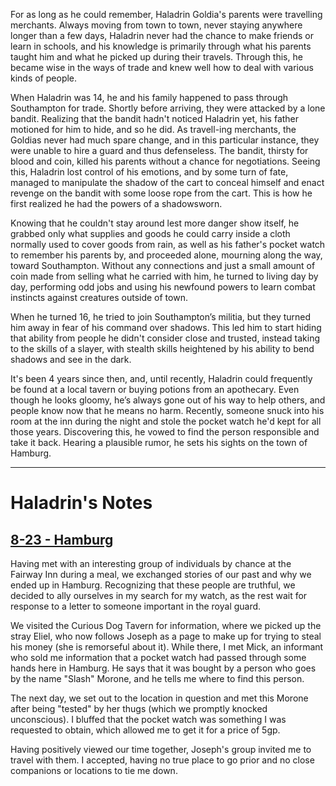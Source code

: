 For as long as he could remember, Haladrin Goldia's parents were travelling merchants. Always moving from town to town, never staying anywhere longer than a few days, Haladrin never had the chance to make friends or learn in schools, and his knowledge is primarily through what his parents taught him and what he picked up during their travels. Through this, he became wise in the ways of trade and knew well how to deal with various kinds of people.

When Haladrin was 14, he and his family happened to pass through Southampton for trade. Shortly before arriving, they were attacked by a lone bandit. Realizing that the bandit hadn't noticed Haladrin yet, his father motioned for him to hide, and so he did. As travell-ing merchants, the Goldias never had much spare change, and in this particular instance, they were unable to hire a guard and thus defenseless. The bandit, thirsty for blood and coin, killed his parents without a chance for negotiations. Seeing this, Haladrin lost control of his emotions, and by some turn of fate, managed to manipulate the shadow of the cart to conceal himself and enact revenge on the bandit with some loose rope from the cart. This is how he first realized he had the powers of a shadowsworn.

Knowing that he couldn't stay around lest more danger show itself, he grabbed only what supplies and goods he could carry inside a cloth normally used to cover goods from rain, as well as his father's pocket watch to remember his parents by, and proceeded alone, mourning along the way, toward Southampton. Without any connections and just a small amount of coin made from selling what he carried with him, he turned to living day by day, performing odd jobs and using his newfound powers to learn combat instincts against creatures outside of town.

When he turned 16, he tried to join Southampton’s militia, but they turned him away in fear of his command over shadows. This led him to start hiding that ability from people he didn't consider close and trusted, instead taking to the skills of a slayer, with stealth skills heightened by his ability to bend shadows and see in the dark.

It's been 4 years since then, and, until recently, Haladrin could frequently be found at a local tavern or buying potions from an apothecary. Even though he looks gloomy, he’s always gone out of his way to help others, and people know now that he means no harm. Recently, someone snuck into his room at the inn during the night and stole the pocket watch he'd kept for all those years. Discovering this, he vowed to find the person responsible and take it back. Hearing a plausible rumor, he sets his sights on the town of Hamburg.

---
# Haladrin's Notes
## [8-23 - Hamburg](../sessions/8-23%20-%20Hamburg)
Having met with an interesting group of individuals by chance at the Fairway Inn during a meal, we exchanged stories of our past and why we ended up in Hamburg. Recognizing that these people are truthful, we decided to ally ourselves in my search for my watch, as the rest wait for response to a letter to someone important in the royal guard.

We visited the Curious Dog Tavern for information, where we picked up the stray Eliel, who now follows Joseph as a page to make up for trying to steal his money (she is remorseful about it). While there, I met Mick, an informant who sold me information that a pocket watch had passed through some hands here in Hamburg. He says that it was bought by a person who goes by the name "Slash" Morone, and he tells me where to find this person.

The next day, we set out to the location in question and met this Morone after being "tested" by her thugs (which we promptly knocked unconscious). I bluffed that the pocket watch was something I was requested to obtain, which allowed me to get it for a price of 5gp.

Having positively viewed our time together, Joseph's group invited me to travel with them. I accepted, having no true place to go prior and no close companions or locations to tie me down.